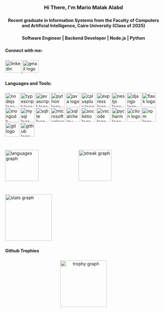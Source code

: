 <h3 align="center">Hi There, I'm Mario Malak Alabd</h3>

###

<h4 align="center">Recent graduate in Information Systems from the Faculty of Computers and Artificial Intelligence, Cairo University (Class of 2025)</h4>

###

<h4 align="center">Software Engineer | Backend Developer | Node.js | Python</h4>

###

<h4 align="left">Connect with me:</h4>

###

<div align="left">
  <a href="https://www.linkedin.com/in/mario-alabd-1a6467221/" target="_blank">
    <img src="https://raw.githubusercontent.com/maurodesouza/profile-readme-generator/master/src/assets/icons/social/linkedin/default.svg" width="52" height="40" alt="linkedin logo"  />
  </a>
  <a href="mailto:marioalabd611@gmail.com" target="_blank">
    <img src="https://raw.githubusercontent.com/maurodesouza/profile-readme-generator/master/src/assets/icons/social/gmail/default.svg" width="52" height="40" alt="gmail logo"  />
  </a>
</div>

###

<h4 align="left">Languages and Tools:</h4>

###

<div align="left">
  <img src="https://cdn.jsdelivr.net/gh/devicons/devicon/icons/nodejs/nodejs-original.svg" height="45" alt="nodejs logo" width="45" />
  
  <img src="https://cdn.jsdelivr.net/gh/devicons/devicon/icons/typescript/typescript-original.svg" height="45" alt="typescript logo"  width="45"/>
  
  <img src="https://cdn.jsdelivr.net/gh/devicons/devicon/icons/javascript/javascript-original.svg" height="45" alt="javascript logo" width="45" />
  
  <img src="https://cdn.jsdelivr.net/gh/devicons/devicon/icons/python/python-original.svg" height="45" alt="python logo" width="45" />
  
  <img src="https://cdn.jsdelivr.net/gh/devicons/devicon/icons/java/java-original.svg" height="45" alt="java logo"  width="45"/>
  
  <img src="https://cdn.jsdelivr.net/gh/devicons/devicon/icons/cplusplus/cplusplus-original.svg" height="45" alt="cplusplus logo" width="45" />
  
  <img src="https://cdn.jsdelivr.net/gh/devicons/devicon/icons/express/express-original.svg" height="45" alt="express logo" width="45" />
  
  <img src="https://cdn.jsdelivr.net/gh/devicons/devicon/icons/nestjs/nestjs-original.svg" height="45" alt="nestjs logo" width="45" />
  
  <img src="https://cdn.jsdelivr.net/gh/devicons/devicon/icons/django/django-plain.svg" height="45" alt="django logo" width="45" />
  
  <img src="https://cdn.jsdelivr.net/gh/devicons/devicon/icons/flask/flask-original.svg" height="45" alt="flask logo" width="45" />
  
  <img src="https://cdn.jsdelivr.net/gh/devicons/devicon/icons/mongodb/mongodb-original.svg" height="45" alt="mongodb logo" width="45" />
  
  <img src="https://cdn.jsdelivr.net/gh/devicons/devicon/icons/mysql/mysql-original.svg" height="45" alt="mysql logo" width="45" />
  
  <img src="https://cdn.jsdelivr.net/gh/devicons/devicon/icons/sqlite/sqlite-original.svg" height="45" alt="sqlite logo" width="45" />
  
  <img src="https://cdn.jsdelivr.net/gh/devicons/devicon/icons/microsoftsqlserver/microsoftsqlserver-plain.svg" height="45" alt="microsoftsqlserver logo" width="45" />
  
  <img src="https://cdn.jsdelivr.net/gh/devicons/devicon/icons/sqlalchemy/sqlalchemy-original.svg" height="45" alt="sqlalchemy logo" width="45" />
  
  <img src="https://cdn.jsdelivr.net/gh/devicons/devicon/icons/socketio/socketio-original.svg" height="45" alt="socketio logo" width="45" />
  
  <img src="https://cdn.jsdelivr.net/gh/devicons/devicon/icons/vscode/vscode-original.svg" height="45" alt="vscode logo" width="45" />
  
  <img src="https://cdn.jsdelivr.net/gh/devicons/devicon/icons/pycharm/pycharm-original.svg" height="45" alt="pycharm logo" width="45" />
  
  <img src="https://cdn.jsdelivr.net/gh/devicons/devicon/icons/clion/clion-original.svg" height="45" alt="clion logo" width="45" />
  
  <img src="https://cdn.jsdelivr.net/gh/devicons/devicon/icons/npm/npm-original-wordmark.svg" height="45" alt="npm logo" width="45" />
  
  <img src="https://cdn.jsdelivr.net/gh/devicons/devicon/icons/git/git-original.svg" height="45" alt="git logo" width="45" />
  
  <img src="https://cdn.jsdelivr.net/gh/devicons/devicon/icons/github/github-original.svg" height="45" alt="github logo" width="45" />
</div>

###

<br clear="both">

<div align="left" style="justify-content: space-between;">
  
  <img src="https://github-readme-stats.vercel.app/api/top-langs?username=mariomalak1&locale=en&hide_title=false&layout=compact&card_width=320&langs_count=6&theme=dracula&hide_border=false&order=2" height="100" alt="languages graph" width="46%" />
  
  <img src="https://streak-stats.demolab.com?user=mariomalak1&locale=en&mode=weekly&theme=dracula&hide_border=false&border_radius=5&order=3" height="100" alt="streak graph" width="46%" />

</div>

###

<br clear="both">

<div align="left">
  <img src="https://github-readme-stats.vercel.app/api?username=mariomalak1&hide_title=false&hide_rank=false&show_icons=true&include_all_commits=true&count_private=true&disable_animations=false&theme=dracula&locale=en&hide_border=false&order=1" height="150" alt="stats graph"  />
</div>

###

<h4 align="left">Github Trophies</h4>

###

<div align="center">
  <img src="https://github-profile-trophy.vercel.app?username=mariomalak1&theme=dracula&column=-1&row=1&margin-w=8&margin-h=8&no-bg=false&no-frame=false&order=4" height="150" alt="trophy graph"  />
</div>

###

<div align="left">
</div>

###

<br clear="both">

<div align="left">
</div>

###
